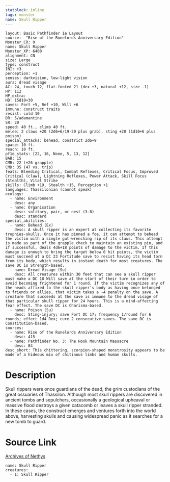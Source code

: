```yaml
---
statblock: inline
tags: monster
name: Skull Ripper
---
```

```statblock
layout: Basic Pathfinder 1e Layout
source:  "Rise of the Runelords Anniversary Edition"
Monster_CR: 9
name: Skull Ripper
Monster_XP: 6400
alignment: CN
size: Large
type: construct
INI: +3
perception: +1
senses: darkvision, low-light vision
aura: dread visage
AC: 24, touch 12, flat-footed 21 (dex +3, natural +12, size -1)
HP: 112
HP_extra: 
HD: 15d10+30
saves: Fort +5, Ref +10, Will +6
immune: construct traits
resist: cold 10
DR: 5/adamantine
SR: 20
speed: 40 ft., climb 40 ft.
melee: 2 claws +20 (2d6+6/19-20 plus grab), sting +20 (1d10+6 plus poison)
special_attacks: behead, constrict 2d6+9
space: 10 ft.
reach: 10 ft.
pf1e_stats: [22, 16, None, 5, 13, 12]
BAB: 15
CMB: 22 (+26 grapple)
CMD: 35 (47 vs. trip)
feats: Bleeding Critical, Combat Reflexes, Critical Focus, Improved Critical (claw), Lightning Reflexes, Power Attack, Skill Focus (Stealth), Vital Strike
skills: Climb +19, Stealth +15, Perception +1
languages: Thassilonian (cannot speak)
ecology:
  - name: Environment
    desc: any
  - name: Organisation
    desc: solitary, pair, or nest (3-8)
    desc: standard
special_abilities:
  - name: Behead (Ex)
    desc: A skull ripper is an expert at collecting its favorite trophies-skulls. Once it has pinned a foe, it can attempt to behead the victim with a single gut-wrenching rip of its claws. This attempt is made as part of the grapple check to maintain an existing pin, and if successful, deals 4d6+18 points of damage to the victim. If this damage is enough to bring the target below 0 hit points, the victim must succeed at a DC 23 Fortitude save to resist having its head torn from its body, which results in instant death for most creatures. The save DC is Strength-based.
  - name: Dread Visage (Su)
    desc: All creatures within 30 feet that can see a skull ripper must make a DC 18 Will save at the start of their turn in order to avoid becoming frightened for 1 round. If the victim recognizes any of the heads affixed to the skull ripper’s body as having once belonged to friends or allies, that victim takes a -4 penalty on the save. A creature that succeeds at the save is immune to the dread visage of that particular skull ripper for 24 hours. This is a mind-affecting fear effect. The save DC is Charisma-based.
  - name: Poison (Su)
    desc: Sting-injury; save Fort DC 17; frequency 1/round for 6 rounds; effect 1d4 Dex; cure 2 consecutive saves. The save DC is Constitution-based.
sources:
  - name: Rise of the Runelords Anniversary Edition
    desc: 415
  - name: Pathfinder No. 3: The Hook Mountain Massacre
    desc: 84
desc_short: This chittering, scorpion-shaped monstrosity appears to be made of a hideous mix of chitinous limbs and human skulls. 
```
# Description
Skull rippers were once guardians of the dead, the grim custodians of the great ossuaries of Thassilon. Although most skull rippers are discovered in ancient tombs and sepulchers, occasionally a geological upheaval or massive flood destroys a given catacomb or leaves a skull ripper stranded. In these cases, the construct emerges and ventures forth into the world above, harvesting skulls and causing widespread panic as it searches for a new tomb to guard.
# Source Link
[Archives of Nethys](https://aonprd.com/MonsterDisplay.aspx?ItemName=Skull%20Ripper)
```encounter-table
name: Skull Ripper
creatures:
  - 1: Skull Ripper
```
